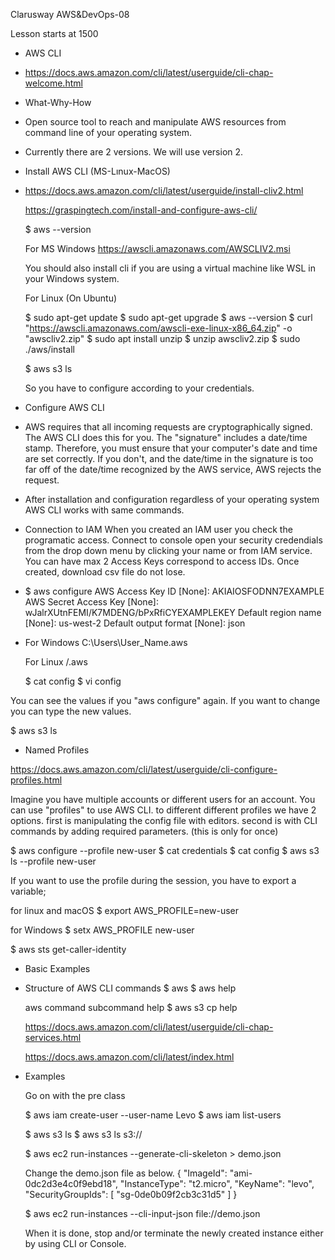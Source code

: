Clarusway
AWS&DevOps-08

Lesson starts at 1500

* AWS CLI
- https://docs.aws.amazon.com/cli/latest/userguide/cli-chap-welcome.html

* What-Why-How

- Open source tool to reach and manipulate AWS resources from command line of your operating system.

- Currently there are 2 versions. We will use version 2.

* Install AWS CLI (MS-Lınux-MacOS)

- https://docs.aws.amazon.com/cli/latest/userguide/install-cliv2.html
 
  https://graspingtech.com/install-and-configure-aws-cli/

    $ aws --version
    
    For MS Windows
    https://awscli.amazonaws.com/AWSCLIV2.msi

    You should also install cli if you are using a virtual machine like WSL in your Windows system.

    For Linux (On Ubuntu)
    
    $ sudo apt-get update
    $ sudo apt-get upgrade
    $ aws --version
    $ curl "https://awscli.amazonaws.com/awscli-exe-linux-x86_64.zip" -o "awscliv2.zip"
    $ sudo apt install unzip
    $ unzip awscliv2.zip
    $ sudo ./aws/install

    $ aws s3 ls

    So you have to configure according to your credentials.



* Configure AWS CLI

- AWS requires that all incoming requests are cryptographically signed. The AWS CLI does this for you. The "signature" includes a date/time stamp. Therefore, you must ensure that your computer's date and time are set correctly. If you don't, and the date/time in the signature is too far off of the date/time recognized by the AWS service, AWS rejects the request.

- After installation and configuration regardless of your operating system AWS CLI works with same commands.

- Connection to IAM
When you created an IAM user you check the programatic access.
Connect to console open your security credendials from the drop down menu by clicking your name or from IAM service.
You can have max 2 Access Keys correspond to access IDs. Once created, download csv file do not lose.


- $ aws configure
  AWS Access Key ID [None]: AKIAIOSFODNN7EXAMPLE
  AWS Secret Access Key [None]: wJalrXUtnFEMI/K7MDENG/bPxRfiCYEXAMPLEKEY
  Default region name [None]: us-west-2
  Default output format [None]: json

- For Windows 
  C:\Users\User_Name\.aws

  For Linux
  /.aws 
  
  $ cat config
  $ vi config

You can see the values if you "aws configure" again. If you want to change you can type the new values.

  $ aws s3 ls

- Named Profiles

https://docs.aws.amazon.com/cli/latest/userguide/cli-configure-profiles.html

Imagine you have multiple accounts or different users for an account. You can use "profiles" to use AWS CLI. to different different profiles we have 2 options. first is manipulating the config file with editors. second is with CLI commands by adding required parameters. (this is only for once)
  
  $ aws configure --profile new-user
  $ cat credentials
  $ cat config
  $ aws s3 ls --profile new-user

If you want to use the profile during the session, you have to export a variable;
  
  for linux and macOS
  $ export AWS_PROFILE=new-user
  
  for Windows
  $ setx AWS_PROFILE new-user

  $ aws sts get-caller-identity



* Basic Examples

- Structure of AWS CLI commands
  $ aws
  $ aws help
  
  aws command subcommand help
  $ aws s3 cp help

  https://docs.aws.amazon.com/cli/latest/userguide/cli-chap-services.html

  https://docs.aws.amazon.com/cli/latest/index.html

- Examples

  Go on with the pre class

  $ aws iam create-user --user-name Levo
  $ aws iam list-users

  $ aws s3 ls
  $ aws s3 ls s3://<bucket name>


  $ aws ec2 run-instances --generate-cli-skeleton > demo.json

  Change the demo.json file as below.
{
    "ImageId": "ami-0dc2d3e4c0f9ebd18",
    "InstanceType": "t2.micro",
    "KeyName": "levo",
    "SecurityGroupIds": [
        "sg-0de0b09f2cb3c31d5"
    ]
}

  $ aws ec2 run-instances --cli-input-json file://demo.json

  When it is done, stop and/or terminate the newly created instance either by using CLI or Console. 
